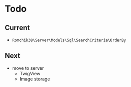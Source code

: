 # Todo

## Current

- `Romchik38\Server\Models\Sql\SearchCriteria\OrderBy`

## Next

- move to server
  - TwigView
  - Image storage
  